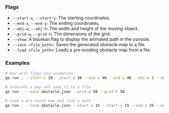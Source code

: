 

### Flags

* `--start-x`, `--start-y`: The starting coordinates.
* `--end-x`, `--end-y`: The ending coordinates.
* `--obj-w`, `--obj-h`: The width and height of the moving object.
* `--grid-w`, `--grid-h`: The dimensions of the grid.
* `--show`: A boolean flag to display the animated path in the console.
* `--save <file_path>`: Saves the generated obstacle map to a file.
* `--load <file_path>`: Loads a pre-existing obstacle map from a file.

### Examples

```bash
# Run with flags and animation
go run . --start-x 10 --start-y 10 --end-x 40 --end-y 40 --obj-w 2 --obj-h 2 --grid-w 50 --grid-h 50 --show

# Generate a map and save it to a file
go run . --save obstacle.json --grid-w 50 --grid-h 50

# Load a pre-saved map and find a path
go run . --load obstacle.json --start-x 15 --start-y 15 --end-x 35 --end-y 35 --show
```
